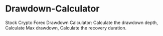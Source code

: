 # Drawdown-Calculator
Stock Crypto Forex Drawdown Calculator:
Calculate the drawdown depth,
Calculate Max drawdown,
Calculate the recovery duration.
